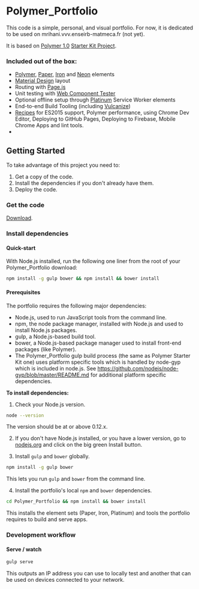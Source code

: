 # Polymer_Portfolio

This code is a simple, personal, and visual portfolio. For now, it is dedicated to be used on mrihani.vvv.enseirb-matmeca.fr (not yet).

It is based on [Polymer 1.0](https://www.polymer-project.org/) [Starter Kit Project](https://github.com/PolymerElements/polymer-starter-kit).


### Included out of the box:

* [Polymer](https://www.polymer-project.org/), [Paper](https://elements.polymer-project.org/browse?package=paper-elements), [Iron](https://elements.polymer-project.org/browse?package=iron-elements) and [Neon](https://elements.polymer-project.org/browse?package=neon-elements) elements
* [Material Design](http://www.google.com/design/spec/material-design/introduction.html) layout
* Routing with [Page.js](https://visionmedia.github.io/page.js/)
* Unit testing with [Web Component Tester](https://github.com/Polymer/web-component-tester)
* Optional offline setup through [Platinum](https://elements.polymer-project.org/browse?package=platinum-elements) Service Worker elements
* End-to-end Build Tooling (including [Vulcanize](https://github.com/Polymer/vulcanize))
* [Recipes](/docs/README.md/) for ES2015 support, Polymer performance, using Chrome Dev Editor, Deploying to GitHub Pages, Deploying to Firebase, Mobile Chrome Apps and lint tools.
* 
## Getting Started

To take advantage of this project you need to:

1. Get a copy of the code.
2. Install the dependencies if you don't already have them.
3. Deploy the code.

### Get the code

[Download](https://github.com/SimoRihani/Polymer_Portfolio).

### Install dependencies

#### Quick-start 

With Node.js installed, run the following one liner from the root of your Polymer_Portfolio download:

```sh
npm install -g gulp bower && npm install && bower install
```

#### Prerequisites 

The portfolio requires the following major dependencies:

- Node.js, used to run JavaScript tools from the command line.
- npm, the node package manager, installed with Node.js and used to install Node.js packages.
- gulp, a Node.js-based build tool.
- bower, a Node.js-based package manager used to install front-end packages (like Polymer).
- The Polymer_Portfolio gulp build process (the same as Polymer Starter Kit one) uses platform specific tools which is handled by node-gyp which is included in node.js. See https://github.com/nodejs/node-gyp/blob/master/README.md for additional platform specific dependencies.

**To install dependencies:**

1)  Check your Node.js version.

```sh
node --version
```

The version should be at or above 0.12.x.

2)  If you don't have Node.js installed, or you have a lower version, go to [nodejs.org](https://nodejs.org) and click on the big green Install button.

3)  Install `gulp` and `bower` globally.

```sh
npm install -g gulp bower
```

This lets you run `gulp` and `bower` from the command line.

4)  Install the portfolio's local `npm` and `bower` dependencies.

```sh
cd Polymer_Portfolio && npm install && bower install
```

This installs the element sets (Paper, Iron, Platinum) and tools the portfolio requires to build and serve apps.

### Development workflow

#### Serve / watch

```sh
gulp serve
```

This outputs an IP address you can use to locally test and another that can be used on devices connected to your network.


